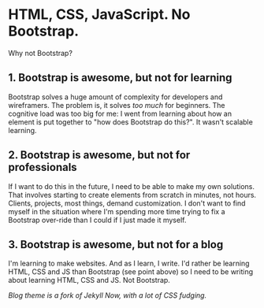 # HTML, CSS, JavaScript. No Bootstrap.
Why not Bootstrap?
## 1. Bootstrap is awesome, but not for learning
Bootstrap solves a huge amount of complexity for developers and wireframers. The problem is, it solves _too much_ for beginners. The cognitive load was too big for me: I went from learning about how an element is put together to "how does Bootstrap do this?". It wasn't scalable learning.

## 2. Bootstrap is awesome, but not for professionals
If I want to do this in the future, I need to be able to make my own solutions. That involves starting to create elements from scratch in minutes, not hours. Clients, projects, most things, demand customization. I don't want to find myself in the situation where I'm spending more time trying to fix a Bootstrap over-ride than I could if I just made it myself.

## 3. Bootstrap is awesome, but not for a blog
I'm learning to make websites. And as I learn, I write. I'd rather be learning HTML, CSS and JS than Bootstrap (see point above) so I need to be writing about learning HTML, CSS and JS. Not Bootstrap.


*Blog theme is a fork of Jekyll Now, with a lot of CSS fudging.*

